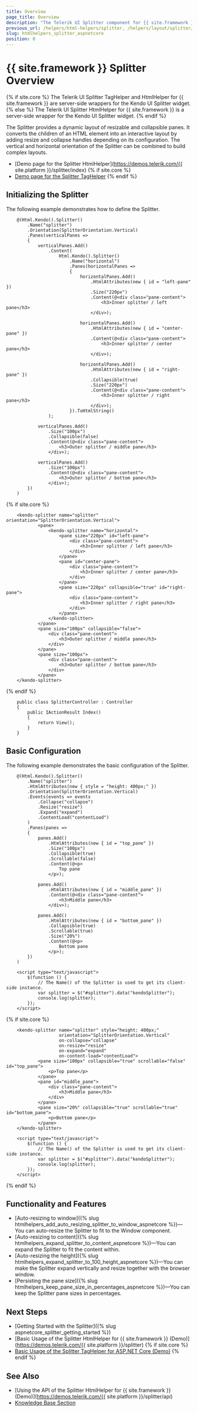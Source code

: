 ```yaml
---
title: Overview
page_title: Overview
description: "The Telerik UI Splitter component for {{ site.framework }} provides a dynamic layout of resizable and collapsible panes."
previous_url: /helpers/html-helpers/splitter, /helpers/layout/splitter/overview
slug: htmlhelpers_splitter_aspnetcore
position: 0
---
```


# {{ site.framework }} Splitter Overview

{% if site.core %}
The Telerik UI Splitter TagHelper and HtmlHelper for {{ site.framework }} are server-side wrappers for the Kendo UI Splitter widget.
{% else %}
The Telerik UI Splitter HtmlHelper for {{ site.framework }} is a server-side wrapper for the Kendo UI Splitter widget.
{% endif %}

The Splitter provides a dynamic layout of resizable and collapsible panes. It converts the children of an HTML element into an interactive layout by adding resize and collapse handles depending on its configuration. The vertical and horizontal orientation of the Splitter can be combined to build complex layouts.

* [Demo page for the Splitter HtmlHelper](https://demos.telerik.com/{{ site.platform }}/splitter/index)
{% if site.core %}
* [Demo page for the Splitter TagHelper](https://demos.telerik.com/aspnet-core/splitter/tag-helper)
{% endif %}

## Initializing the Splitter

The following example demonstrates how to define the Splitter.

```HtmlHelper
    @(Html.Kendo().Splitter()
        .Name("splitter")
        .Orientation(SplitterOrientation.Vertical)
        .Panes(verticalPanes =>
        {
            verticalPanes.Add()
                .Content(
                    Html.Kendo().Splitter()
                        .Name("horizontal")
                        .Panes(horizontalPanes =>
                        {
                            horizontalPanes.Add()
                                .HtmlAttributes(new { id = "left-pane" })
                                .Size("220px")
                                .Content(@<div class="pane-content">
                                    <h3>Inner splitter / left pane</h3>
                                </div>);

                            horizontalPanes.Add()
                                .HtmlAttributes(new { id = "center-pane" })
                                .Content(@<div class="pane-content">
                                    <h3>Inner splitter / center pane</h3>
                                </div>);

                            horizontalPanes.Add()
                                .HtmlAttributes(new { id = "right-pane" })
                                .Collapsible(true)
                                .Size("220px")
                                .Content(@<div class="pane-content">
                                    <h3>Inner splitter / right pane</h3>
                                </div>);
                        }).ToHtmlString()
                );

            verticalPanes.Add()
                .Size("100px")
                .Collapsible(false)
                .Content(@<div class="pane-content">
                    <h3>Outer splitter / middle pane</h3>
                </div>);

            verticalPanes.Add()
                .Size("100px")
                .Content(@<div class="pane-content">
                    <h3>Outer splitter / bottom pane</h3>
                </div>);
        })
    )
```
{% if site.core %}
```TagHelper
    <kendo-splitter name="splitter" orientation="SplitterOrientation.Vertical">
            <pane>
                <kendo-splitter name="horizontal">
                    <pane size="220px" id="left-pane">
                        <div class="pane-content">
                            <h3>Inner splitter / left pane</h3>
                        </div>
                    </pane>
                    <pane id="center-pane">
                        <div class="pane-content">
                            <h3>Inner splitter / center pane</h3>
                        </div>
                    </pane>
                    <pane size="220px" collapsible="true" id="right-pane">
                        <div class="pane-content">
                            <h3>Inner splitter / right pane</h3>
                        </div>
                    </pane>
                </kendo-splitter>
            </pane>
            <pane size="100px" collapsible="false">
                <div class="pane-content">
                    <h3>Outer splitter / middle pane</h3>
                </div>
            </pane>
            <pane size="100px">
                <div class="pane-content">
                    <h3>Outer splitter / bottom pane</h3>
                </div>
            </pane>
    </kendo-splitter>
```
{% endif %}
```Controller
    public class SplitterController : Controller
    {
        public IActionResult Index()
        {
            return View();
        }
    }
```

## Basic Configuration

The following example demonstrates the basic configuration of the Splitter.

```HtmlHelper
    @(Html.Kendo().Splitter()
        .Name("splitter")
        .HtmlAttributes(new { style = "height: 400px;" })
        .Orientation(SplitterOrientation.Vertical)
        .Events(events => events
            .Collapse("collapse")
            .Resize("resize")
            .Expand("expand")
            .ContentLoad("contentLoad")
        )
        .Panes(panes =>
        {
            panes.Add()
                .HtmlAttributes(new { id = "top_pane" })
                .Size("100px")
                .Collapsible(true)
                .Scrollable(false)
                .Content(@<p>
                    Top pane
                </p>);

            panes.Add()
                .HtmlAttributes(new { id = "middle_pane" })
                .Content(@<div class="pane-content">
                    <h3>Middle pane</h3>
                </div>);

            panes.Add()
                .HtmlAttributes(new { id = "bottom_pane" })
                .Collapsible(true)
                .Scrollable(true)
                .Size("20%")
                .Content(@<p>
                    Bottom pane
                </p>);
        })
    )

    <script type="text/javascript">
        $(function () {
            // The Name() of the Splitter is used to get its client-side instance.
            var splitter = $("#splitter").data("kendoSplitter");
            console.log(splitter);
        });
    </script>
```
{% if site.core %}
```TagHelper
    <kendo-splitter name="splitter" style="height: 400px;"
                    orientation="SplitterOrientation.Vertical"
                    on-collapse="collapse"
                    on-resize="resize"
                    on-expand="expand"
                    on-content-load="contentLoad">
            <pane size="100px" collapsible="true" scrollable="false" id="top_pane">
                <p>Top pane</p>
            </pane>
            <pane id="middle_pane">
                <div class="pane-content">
                    <h3>Middle pane</h3>
                </div>
            </pane>
            <pane size="20%" collapsible="true" scrollable="true" id="bottom_pane">
                <p>Bottom pane</p>
            </pane>
    </kendo-splitter>
    
    <script type="text/javascript">
        $(function () {
            // The Name() of the Splitter is used to get its client-side instance.
            var splitter = $("#splitter").data("kendoSplitter");
            console.log(splitter);
        });
    </script>
```
{% endif %}

## Functionality and Features

* [Auto-resizing to window]({% slug htmlhelpers_add_auto_resizing_splitter_to_window_aspnetcore %})—You can auto-resize the Splitter to fit to the Window component.
* [Auto-resizing to content]({% slug htmlhelpers_expand_splitter_to_content_aspnetcore %})—You can expand the Splitter to fit the content within.
* [Auto-resizing the height]({% slug htmlhelpers_expand_splitter_to_100_height_aspnetcore %})—You can make the Splitter expand vertically and resize together with the browser window.
* [Persisting the pane size]({% slug htmlhelpers_keep_pane_size_in_percentages_aspnetcore %})—You can keep the Splitter pane sizes in percentages.

## Next Steps

* [Getting Started with the Splitter]({% slug aspnetcore_splitter_getting_started %})
* [Basic Usage of the Splitter HtmlHelper for {{ site.framework }} (Demo)](https://demos.telerik.com/{{ site.platform }}/splitter)
{% if site.core %}
* [Basic Usage of the Splitter TagHelper for ASP.NET Core (Demo)](https://demos.telerik.com/aspnet-core/splitter/tag-helper)
{% endif %}

## See Also

* [Using the API of the Splitter HtmlHelper for {{ site.framework }} (Demo)](https://demos.telerik.com/{{ site.platform }}/splitter/api)
* [Knowledge Base Section](/knowledge-base)
